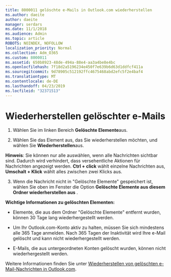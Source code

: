 ```yaml
---
title: 8000011 gelöschte e-Mails in Outlook.com wiederherstellen
ms.author: daeite
author: daeite
manager: serdars
ms.date: 11/1/2018
ms.audience: Admin
ms.topic: article
ROBOTS: NOINDEX, NOFOLLOW
localization_priority: Normal
ms.collection: Adm_O365
ms.custom: 8000011
ms.assetid: 650b8923-48de-494a-88e4-aa3a4be8e4bc
ms.openlocfilehash: 7f18d2a5196234e450f7e639b6d63d1ddfcf411a
ms.sourcegitcommit: 9d78905c512192ffc4675468abd2efc5f2e4baf4
ms.translationtype: MT
ms.contentlocale: de-DE
ms.lasthandoff: 04/23/2019
ms.locfileid: "32371513"
---
```

# <a name="recover-deleted-email"></a>Wiederherstellen gelöschter e-Mails

1. Wählen Sie im linken Bereich **Gelöschte Elemente**aus. 
    
2. Wählen Sie das Element aus, das Sie wiederherstellen möchten, und wählen Sie **Wiederherstellen**aus. 
  
 **Hinweis**: Sie können nur alle auswählen, wenn alle Nachrichten sichtbar sind. Dadurch wird verhindert, dass versehentliche Aktionen für Nachrichten angezeigt werden. **Ctrl + click** wählt einzelne Nachrichten aus, **Umschalt + Klick** wählt alles zwischen zwei Klicks aus. 
    
3. Wenn die Nachricht nicht in "Gelöschte Elemente" gespeichert ist, wählen Sie oben im Fenster die Option **Gelöschte Elemente aus diesem Ordner wiederherstellen aus** . 
    
 **Wichtige Informationen zu gelöschten Elementen:**
  
- Elemente, die aus dem Ordner "Gelöschte Elemente" entfernt wurden, können 30 Tage lang wiederhergestellt werden.
    
- Um Ihr Outlook.com-Konto aktiv zu halten, müssen Sie sich mindestens alle 365 Tage anmelden. Nach 365 Tagen der Inaktivität wird Ihre e-Mail gelöscht und kann nicht wiederhergestellt werden.
    
- E-Mails, die aus untergeordneten Konten gelöscht wurden, können nicht wiederhergestellt werden.
    
Weitere Informationen finden Sie unter [Wiederherstellen von gelöschten e-Mail-Nachrichten in Outlook.com](https://go.microsoft.com/fwlink/p/?linkid=873117).
  

